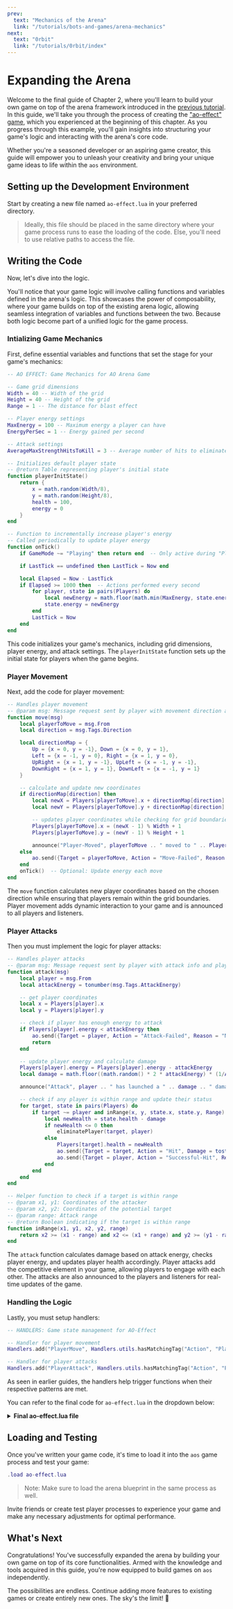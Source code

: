 ```yaml
---
prev:
  text: "Mechanics of the Arena"
  link: "/tutorials/bots-and-games/arena-mechanics"
next:
  text: "0rbit"
  link: "/tutorials/0rbit/index"
---
```


# Expanding the Arena

Welcome to the final guide of Chapter 2, where you'll learn to build your own game on top of the arena framework introduced in the [previous tutorial](arena-mechanics). In this guide, we'll take you through the process of creating the ["ao-effect" game](ao-effect), which you experienced at the beginning of this chapter. As you progress through this example, you'll gain insights into structuring your game's logic and interacting with the arena's core code.

Whether you're a seasoned developer or an aspiring game creator, this guide will empower you to unleash your creativity and bring your unique game ideas to life within the `aos` environment.

## Setting up the Development Environment

Start by creating a new file named `ao-effect.lua` in your preferred directory.

> Ideally, this file should be placed in the same directory where your game process runs to ease the loading of the code. Else, you'll need to use relative paths to access the file.

## Writing the Code

Now, let's dive into the logic.

You'll notice that your game logic will involve calling functions and variables defined in the arena's logic. This showcases the power of composability, where your game builds on top of the existing arena logic, allowing seamless integration of variables and functions between the two. Because both logic become part of a unified logic for the game process.

### Intializing Game Mechanics

First, define essential variables and functions that set the stage for your game's mechanics:

```lua
-- AO EFFECT: Game Mechanics for AO Arena Game

-- Game grid dimensions
Width = 40 -- Width of the grid
Height = 40 -- Height of the grid
Range = 1 -- The distance for blast effect

-- Player energy settings
MaxEnergy = 100 -- Maximum energy a player can have
EnergyPerSec = 1 -- Energy gained per second

-- Attack settings
AverageMaxStrengthHitsToKill = 3 -- Average number of hits to eliminate a player

-- Initializes default player state
-- @return Table representing player's initial state
function playerInitState()
    return {
        x = math.random(Width/8),
        y = math.random(Height/8),
        health = 100,
        energy = 0
    }
end

-- Function to incrementally increase player's energy
-- Called periodically to update player energy
function onTick()
    if GameMode ~= "Playing" then return end  -- Only active during "Playing" state

    if LastTick == undefined then LastTick = Now end

    local Elapsed = Now - LastTick
    if Elapsed >= 1000 then  -- Actions performed every second
        for player, state in pairs(Players) do
            local newEnergy = math.floor(math.min(MaxEnergy, state.energy + (Elapsed * EnergyPerSec // 2000)))
            state.energy = newEnergy
        end
        LastTick = Now
    end
end
```

This code initializes your game's mechanics, including grid dimensions, player energy, and attack settings. The `playerInitState` function sets up the initial state for players when the game begins.

### Player Movement

Next, add the code for player movement:

```lua
-- Handles player movement
-- @param msg: Message request sent by player with movement direction and player info
function move(msg)
    local playerToMove = msg.From
    local direction = msg.Tags.Direction

    local directionMap = {
        Up = {x = 0, y = -1}, Down = {x = 0, y = 1},
        Left = {x = -1, y = 0}, Right = {x = 1, y = 0},
        UpRight = {x = 1, y = -1}, UpLeft = {x = -1, y = -1},
        DownRight = {x = 1, y = 1}, DownLeft = {x = -1, y = 1}
    }

    -- calculate and update new coordinates
    if directionMap[direction] then
        local newX = Players[playerToMove].x + directionMap[direction].x
        local newY = Players[playerToMove].y + directionMap[direction].y

        -- updates player coordinates while checking for grid boundaries
        Players[playerToMove].x = (newX - 1) % Width + 1
        Players[playerToMove].y = (newY - 1) % Height + 1

        announce("Player-Moved", playerToMove .. " moved to " .. Players[playerToMove].x .. "," .. Players[playerToMove].y .. ".")
    else
        ao.send({Target = playerToMove, Action = "Move-Failed", Reason = "Invalid direction."})
    end
    onTick()  -- Optional: Update energy each move
end
```

The `move` function calculates new player coordinates based on the chosen direction while ensuring that players remain within the grid boundaries. Player movement adds dynamic interaction to your game and is announced to all players and listeners.

### Player Attacks

Then you must implement the logic for player attacks:

```lua
-- Handles player attacks
-- @param msg: Message request sent by player with attack info and player state
function attack(msg)
    local player = msg.From
    local attackEnergy = tonumber(msg.Tags.AttackEnergy)

    -- get player coordinates
    local x = Players[player].x
    local y = Players[player].y

    -- check if player has enough energy to attack
    if Players[player].energy < attackEnergy then
        ao.send({Target = player, Action = "Attack-Failed", Reason = "Not enough energy."})
        return
    end

    -- update player energy and calculate damage
    Players[player].energy = Players[player].energy - attackEnergy
    local damage = math.floor((math.random() * 2 * attackEnergy) * (1/AverageMaxStrengthHitsToKill))

    announce("Attack", player .. " has launched a " .. damage .. " damage attack from " .. x .. "," .. y .. "!")

    -- check if any player is within range and update their status
    for target, state in pairs(Players) do
        if target ~= player and inRange(x, y, state.x, state.y, Range) then
            local newHealth = state.health - damage
            if newHealth <= 0 then
                eliminatePlayer(target, player)
            else
                Players[target].health = newHealth
                ao.send({Target = target, Action = "Hit", Damage = tostring(damage), Health = tostring(newHealth)})
                ao.send({Target = player, Action = "Successful-Hit", Recipient = target, Damage = tostring(damage), Health = tostring(newHealth)})
            end
        end
    end
end

-- Helper function to check if a target is within range
-- @param x1, y1: Coordinates of the attacker
-- @param x2, y2: Coordinates of the potential target
-- @param range: Attack range
-- @return Boolean indicating if the target is within range
function inRange(x1, y1, x2, y2, range)
    return x2 >= (x1 - range) and x2 <= (x1 + range) and y2 >= (y1 - range) and y2 <= (y1 + range)
end
```

The `attack` function calculates damage based on attack energy, checks player energy, and updates player health accordingly. Player attacks add the competitive element in your game, allowing players to engage with each other. The attacks are also announced to the players and listeners for real-time updates of the game.

### Handling the Logic

Lastly, you must setup handlers:

```lua
-- HANDLERS: Game state management for AO-Effect

-- Handler for player movement
Handlers.add("PlayerMove", Handlers.utils.hasMatchingTag("Action", "PlayerMove"), move)

-- Handler for player attacks
Handlers.add("PlayerAttack", Handlers.utils.hasMatchingTag("Action", "PlayerAttack"), attack)
```

As seen in earlier guides, the handlers help trigger functions when their respective patterns are met.

You can refer to the final code for `ao-effect.lua` in the dropdown below:

<details>
  <summary><strong>Final ao-effect.lua file</strong></summary>

```lua
-- AO EFFECT: Game Mechanics for AO Arena Game

-- Game grid dimensions
Width = 40 -- Width of the grid
Height = 40 -- Height of the grid
Range = 1 -- The distance for blast effect

-- Player energy settings
MaxEnergy = 100 -- Maximum energy a player can have
EnergyPerSec = 1 -- Energy gained per second

-- Attack settings
AverageMaxStrengthHitsToKill = 3 -- Average number of hits to eliminate a player

-- Initializes default player state
-- @return Table representing player's initial state
function playerInitState()
    return {
        x = math.random(0, Width),
        y = math.random(0, Height),
        health = 100,
        energy = 0
    }
end

-- Function to incrementally increase player's energy
-- Called periodically to update player energy
function onTick()
    if GameMode ~= "Playing" then return end  -- Only active during "Playing" state

    if LastTick == undefined then LastTick = Now end

    local Elapsed = Now - LastTick
    if Elapsed >= 1000 then  -- Actions performed every second
        for player, state in pairs(Players) do
            local newEnergy = math.floor(math.min(MaxEnergy, state.energy + (Elapsed * EnergyPerSec // 2000)))
            state.energy = newEnergy
        end
        LastTick = Now
    end
end

-- Handles player movement
-- @param msg: Message request sent by player with movement direction and player info
function move(msg)
    local playerToMove = msg.From
    local direction = msg.Tags.Direction

    local directionMap = {
        Up = {x = 0, y = -1}, Down = {x = 0, y = 1},
        Left = {x = -1, y = 0}, Right = {x = 1, y = 0},
        UpRight = {x = 1, y = -1}, UpLeft = {x = -1, y = -1},
        DownRight = {x = 1, y = 1}, DownLeft = {x = -1, y = 1}
    }

    -- calculate and update new coordinates
    if directionMap[direction] then
        local newX = Players[playerToMove].x + directionMap[direction].x
        local newY = Players[playerToMove].y + directionMap[direction].y

        -- updates player coordinates while checking for grid boundaries
        Players[playerToMove].x = (newX - 1) % Width + 1
        Players[playerToMove].y = (newY - 1) % Height + 1

        announce("Player-Moved", playerToMove .. " moved to " .. Players[playerToMove].x .. "," .. Players[playerToMove].y .. ".")
    else
        ao.send({Target = playerToMove, Action = "Move-Failed", Reason = "Invalid direction."})
    end
    onTick()  -- Optional: Update energy each move
end

-- Handles player attacks
-- @param msg: Message request sent by player with attack info and player state
function attack(msg)
    local player = msg.From
    local attackEnergy = tonumber(msg.Tags.AttackEnergy)

    -- get player coordinates
    local x = Players[player].x
    local y = Players[player].y

    -- check if player has enough energy to attack
    if Players[player].energy < attackEnergy then
        ao.send({Target = player, Action = "Attack-Failed", Reason = "Not enough energy."})
        return
    end

    -- update player energy and calculate damage
    Players[player].energy = Players[player].energy - attackEnergy
    local damage = math.floor((math.random() * 2 * attackEnergy) * (1/AverageMaxStrengthHitsToKill))

    announce("Attack", player .. " has launched a " .. damage .. " damage attack from " .. x .. "," .. y .. "!")

    -- check if any player is within range and update their status
    for target, state in pairs(Players) do
        if target ~= player and inRange(x, y, state.x, state.y, Range) then
            local newHealth = state.health - damage
            if newHealth <= 0 then
                eliminatePlayer(target, player)
            else
                Players[target].health = newHealth
                ao.send({Target = target, Action = "Hit", Damage = tostring(damage), Health = tostring(newHealth)})
                ao.send({Target = player, Action = "Successful-Hit", Recipient = target, Damage = tostring(damage), Health = tostring(newHealth)})
            end
        end
    end
end

-- Helper function to check if a target is within range
-- @param x1, y1: Coordinates of the attacker
-- @param x2, y2: Coordinates of the potential target
-- @param range: Attack range
-- @return Boolean indicating if the target is within range
function inRange(x1, y1, x2, y2, range)
    return x2 >= (x1 - range) and x2 <= (x1 + range) and y2 >= (y1 - range) and y2 <= (y1 + range)
end

-- HANDLERS: Game state management for AO-Effect

-- Handler for player movement
Handlers.add("PlayerMove", Handlers.utils.hasMatchingTag("Action", "PlayerMove"), move)

-- Handler for player attacks
Handlers.add("PlayerAttack", Handlers.utils.hasMatchingTag("Action", "PlayerAttack"), attack)
```

</details>

## Loading and Testing

Once you've written your game code, it's time to load it into the `aos` game process and test your game:

```lua
.load ao-effect.lua
```

> Note: Make sure to load the arena blueprint in the same process as well.

Invite friends or create test player processes to experience your game and make any necessary adjustments for optimal performance.

## What's Next

Congratulations! You've successfully expanded the arena by building your own game on top of its core functionalities. Armed with the knowledge and tools acquired in this guide, you're now equipped to build games on `aos` independently.

The possibilities are endless. Continue adding more features to existing games or create entirely new ones. The sky's the limit! 🚀
